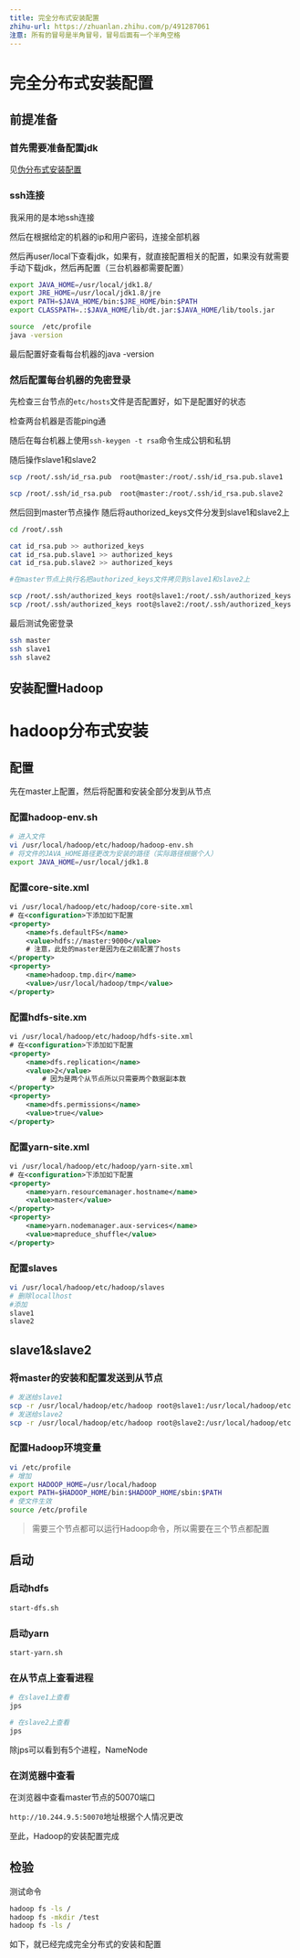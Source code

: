```yaml
---
title: 完全分布式安装配置
zhihu-url: https://zhuanlan.zhihu.com/p/491287061
注意: 所有的冒号是半角冒号，冒号后面有一个半角空格
---
```


# 完全分布式安装配置

## 前提准备

### 首先需要准备配置jdk

见[伪分布式安装配置](https://zhuanlan.zhihu.com/p/491426016)

### ssh连接
我采用的是本地ssh连接

然后在根据给定的机器的ip和用户密码，连接全部机器

然后再user/local下查看jdk，如果有，就直接配置相关的配置，如果没有就需要手动下载jdk，然后再配置（三台机器都需要配置）
```sh
export JAVA_HOME=/usr/local/jdk1.8/
export JRE_HOME=/usr/local/jdk1.8/jre
export PATH=$JAVA_HOME/bin:$JRE_HOME/bin:$PATH
export CLASSPATH=.:$JAVA_HOME/lib/dt.jar:$JAVA_HOME/lib/tools.jar
```

```sh
source  /etc/profile
java -version
```
最后配置好查看每台机器的java -version

### 然后配置每台机器的免密登录

先检查三台节点的`etc/hosts`文件是否配置好，如下是配置好的状态

检查两台机器是否能ping通

随后在每台机器上使用`ssh-keygen -t rsa`命令生成公钥和私钥

随后操作slave1和slave2

```sh
scp /root/.ssh/id_rsa.pub  root@master:/root/.ssh/id_rsa.pub.slave1

scp /root/.ssh/id_rsa.pub  root@master:/root/.ssh/id_rsa.pub.slave2
```

然后回到master节点操作
随后将authorized_keys文件分发到slave1和slave2上
```sh
cd /root/.ssh

cat id_rsa.pub >> authorized_keys
cat id_rsa.pub.slave1 >> authorized_keys
cat id_rsa.pub.slave2 >> authorized_keys

```

```sh
#在master节点上执行名把authorized_keys文件拷贝到slave1和slave2上

scp /root/.ssh/authorized_keys root@slave1:/root/.ssh/authorized_keys
scp /root/.ssh/authorized_keys root@slave2:/root/.ssh/authorized_keys
```

最后测试免密登录
```sh
ssh master
ssh slave1
ssh slave2
```

## 安装配置Hadoop

# hadoop分布式安装

## 配置

先在master上配置，然后将配置和安装全部分发到从节点

### 配置hadoop-env.sh

```sh
# 进入文件
vi /usr/local/hadoop/etc/hadoop/hadoop-env.sh
# 将文件的JAVA_HOME路径更改为安装的路径（实际路径根据个人）
export JAVA_HOME=/usr/local/jdk1.8
```
### 配置core-site.xml

```xml
vi /usr/local/hadoop/etc/hadoop/core-site.xml
# 在<configuration>下添加如下配置
<property>
	<name>fs.defaultFS</name>
	<value>hdfs://master:9000</value>
	# 注意，此处的master是因为在之前配置了hosts
</property>
<property>
	<name>hadoop.tmp.dir</name>
	<value>/usr/local/hadoop/tmp</value>
</property>
```
### 配置hdfs-site.xm

```xml
vi /usr/local/hadoop/etc/hadoop/hdfs-site.xml
# 在<configuration>下添加如下配置
<property>
	<name>dfs.replication</name>
	<value>2</value>
        # 因为是两个从节点所以只需要两个数据副本数
</property>
<property>
	<name>dfs.permissions</name>
	<value>true</value>
</property>
```

### 配置yarn-site.xml

```xml
vi /usr/local/hadoop/etc/hadoop/yarn-site.xml
# 在<configuration>下添加如下配置
<property>
	<name>yarn.resourcemanager.hostname</name>
	<value>master</value>
</property>
<property>
	<name>yarn.nodemanager.aux-services</name>
	<value>mapreduce_shuffle</value>
</property>
```

### 配置slaves

```sh
vi /usr/local/hadoop/etc/hadoop/slaves
# 删除locallhost
#添加
slave1
slave2
```

## slave1&slave2

### 将master的安装和配置发送到从节点

```sh
# 发送给slave1
scp -r /usr/local/hadoop/etc/hadoop root@slave1:/usr/local/hadoop/etc
# 发送给slave2
scp -r /usr/local/hadoop/etc/hadoop root@slave2:/usr/local/hadoop/etc
```

### 配置Hadoop环境变量

```sh
vi /etc/profile
# 增加
export HADOOP_HOME=/usr/local/hadoop
export PATH=$HADOOP_HOME/bin:$HADOOP_HOME/sbin:$PATH
# 使文件生效
source /etc/profile
```

> 需要三个节点都可以运行Hadoop命令，所以需要在三个节点都配置

## 启动

### 启动hdfs

```sh
start-dfs.sh
```

### 启动yarn

```sh
start-yarn.sh
```

### 在从节点上查看进程

```sh
# 在slave1上查看
jps
```

```sh
# 在slave2上查看
jps
```

除jps可以看到有5个进程，NameNode

### 在浏览器中查看

在浏览器中查看master节点的50070端口

`http://10.244.9.5:50070`地址根据个人情况更改


至此，Hadoop的安装配置完成

## 检验

测试命令
```sh
hadoop fs -ls /
hadoop fs -mkdir /test
hadoop fs -ls /
```
如下，就已经完成完全分布式的安装和配置
